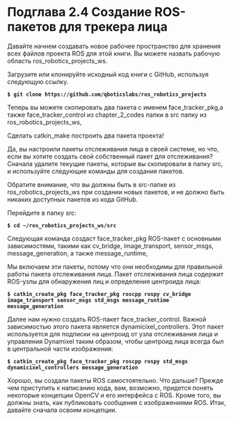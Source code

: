 # Подглава 2.4 Создание ROS-пакетов для трекера лица

Давайте начнем создавать новое рабочее пространство для хранения всех файлов проекта ROS для этой книги. Вы можете назвать рабочую область ros\_robotics\_projects\_ws.

Загрузите или клонируйте исходный код книги с GitHub, используя следующую ссылку.

**`$ git clone https://github.com/qboticslabs/ros_robotics_projects`**

Теперь вы можете скопировать два пакета с именем face\_tracker\_pkg,а также face\_tracker\_control из chapter\_2\_codes папки в src папку из ros\_robotics\_projects\_ws,

Сделать catkin\_make построить два пакета проекта!

Да, вы настроили пакеты отслеживания лица в своей системе, но что, если вы хотите создать свой собственный пакет для отслеживания? Сначала удалите текущие пакеты, которые вы скопировали в папку src, и используйте следующие команды для создания пакетов.

Обратите внимание, что вы должны быть в src-папке из ros\_robotics\_projects\_ws при создании новых пакетов, и не должно быть никаких доступных пакетов из кода GitHub.

Перейдите в папку src:

**`$ cd ~/ros_robotics_projects_ws/src`**

Следующая команда создаст face\_tracker\_pkg ROS-пакет с основными зависимостями, такими как cv\_bridge, image\_transport, sensor\_msgs, message\_generation, а также message\_runtime,

Мы включаем эти пакеты, потому что они необходимы для правильной работы пакета отслеживания лица. Пакет отслеживания лица содержит ROS-узлы для обнаружения лиц и определения центроида лица:

**`$ catkin_create_pkg face_tracker_pkg roscpp rospy cv_bridge image_transport sensor_msgs std_msgs message_runtime message_generation`**

Далее нам нужно создать ROS-пакет face\_tracker\_control. Важной зависимостью этого пакета является dynamicixel\_controllers. Этот пакет используется для подписки на центроид от узла отслеживания лица и управления Dynamixel таким образом, чтобы центроид лица всегда был в центральной части изображения:

**`$ catkin_create_pkg face_tracker_pkg roscpp rospy std_msgs dynamicixel_controllers message_generation`**

Хорошо, вы создали пакеты ROS самостоятельно. Что дальше? Прежде чем приступить к написанию кода, вам, возможно, придется понять некоторые концепции OpenCV и его интерфейса с ROS. Кроме того, вы должны знать, как публиковать сообщения с изображениями ROS. Итак, давайте сначала освоим концепции.

